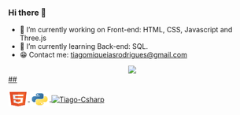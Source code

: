 ### Hi there 👋


- 🔭 I’m currently working on Front-end: HTML, CSS, Javascript and Three.js
- 🌱 I’m currently learning Back-end: SQL.
- 😁 Contact me: tiagomiqueiasrodrigues@gmail.com

<div align="center">
  <a href="https://github.com/"TiagoMiqueiasMG">
  <img height="180em" src="https://github-readme-stats.vercel.app/api?username=TiagoMiqueiasMG&show_icons=true&theme=dark&include_all_commits=true&count_private=true"/>
</div>
##

</div>
<div style="display: inline_block"><br>
  <img align="center" alt="Tiago-Js" height="30" width="40" src="https://raw.githubusercontent.com/devicons/devicon/master/icons/html5/html5-original.svg">
  <img align="center" alt="Tiago-CSS" height="30" width="40"  src="https://raw.githubusercontent.com/devicons/devicon/master/icons/python/python-original.svg">
  <img align="center" alt="Tiago-Csharp" height="30" width="40" " 
</div>
